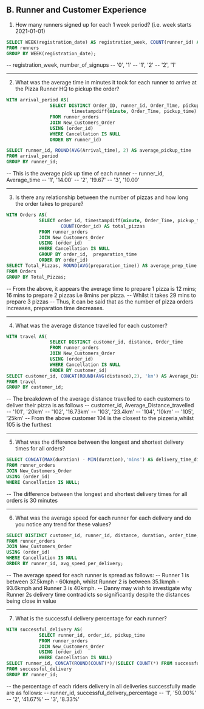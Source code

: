 ## B. Runner and Customer Experience

1. How many runners signed up for each 1 week period? (i.e. week starts 2021-01-01)

```sql
SELECT WEEK(registration_date) AS registration_week, COUNT(runner_id) AS number_of_signups
FROM runners
GROUP BY WEEK(registration_date);
```

-- registration_week, number_of_signups
-- 	'0',				'1'
-- 	'1',				'2'
-- 	'2',				'1'

---

2. What was the average time in minutes it took for each runner to arrive at the Pizza Runner HQ to pickup the order?
```sql
WITH arrival_period AS(
				SELECT DISTINCT Order_ID, runner_id, Order_Time, pickup_time, 
						timestampdiff(minute, Order_Time, pickup_time) AS arrival_time
				FROM runner_orders
				JOIN New_Customers_Order
				USING (order_id)
				WHERE Cancellation IS NULL
				ORDER BY runner_id)

SELECT runner_id, ROUND(AVG(Arrival_time), 2) AS average_pickup_time
FROM arrival_period 
GROUP BY runner_id;
```

-- This is the average pick up time of each runner
-- runner_id, Average_time
-- 	  '1',		'14.00'
-- 	  '2',		'19.67'
-- 	  '3',		'10.00'

---

3. Is there any relationship between the number of pizzas and how long the order takes to prepare?
```sql
WITH Orders AS(
			SELECT order_id, timestampdiff(minute, Order_Time, pickup_time) AS preparation_time, 
					COUNT(Order_id) AS total_pizzas
			FROM runner_orders
			JOIN New_Customers_Order
			USING (order_id)
			WHERE Cancellation IS NULL
			GROUP BY order_id,  preparation_time
			ORDER BY order_id)
SELECT Total_Pizzas, ROUND(AVG(preparation_time)) AS average_prep_time
FROM Orders
GROUP BY Total_Pizzas;
```

-- From the above, it appears the average time to prepare 1 pizza is 12 mins; 16 mins to prepare 2 pizzas i.e 8mins per pizza.
-- Whilst it takes 29 mins to prepare 3 pizzas
-- Thus, it can be said that as the number of pizza orders increases, preparation time decreases.

---

4. What was the average distance travelled for each customer?
```sql
WITH travel AS(
				SELECT DISTINCT customer_id, distance, Order_time
				FROM runner_orders
				JOIN New_Customers_Order
				USING (order_id)
				WHERE Cancellation IS NULL
				ORDER BY customer_id)
SELECT customer_id, CONCAT(ROUND(AVG(distance),2), 'km') AS Average_Distance_travelled
FROM travel
GROUP BY customer_id;
```

-- The breakdown of the average distance travelled to each customers to deliver their pizza is as follows
-- customer_id, Average_Distance_travelled
-- 	'101',				'20km'
-- 	'102',				'16.73km'
-- 	'103',				'23.4km'
-- 	'104',				'10km'
-- 	'105',				'25km'
-- From the above customer 104 is the closest to the pizzeria,whilst 105 is the furthest

---

5. What was the difference between the longest and shortest delivery times for all orders?
```sql
SELECT CONCAT(MAX(duration) - MIN(duration),'mins') AS delivery_time_difference
FROM runner_orders
JOIN New_Customers_Order
USING (order_id)
WHERE Cancellation IS NULL;
```

-- The difference between the longest and shortest delivery times for all orders is 30 minutes

---

6. What was the average speed for each runner for each delivery and do you notice any trend for these values?
```sql
SELECT DISTINCT customer_id, runner_id, distance, duration, order_time, ROUND(distance/duration*60, 2) AS avg_speed_per_delivery
FROM runner_orders
JOIN New_Customers_Order
USING (order_id)
WHERE Cancellation IS NULL
ORDER BY runner_id, avg_speed_per_delivery;
```
-- The average speed for each runner is spread as follows:
-- Runner 1 is between 37.5kmph - 60kmph, whilst Runner 2 is between 35.1kmph - 93.6kmph and Runner 3 is 40kmph.
-- Danny may wish to investigate why Runner 2s delivery time contradicts so significantly despite the distances being close in value

---

7. What is the successful delivery percentage for each runner?
```sql
WITH successful_delivery AS(
			SELECT runner_id, order_id, pickup_time
			FROM runner_orders
			JOIN New_Customers_Order
			USING (order_id)
			WHERE Cancellation IS NULL)
SELECT runner_id, CONCAT(ROUND(COUNT(*)/(SELECT COUNT(*) FROM successful_delivery)*100, 2), '%') AS  successful_delivery_percentage
FROM successful_delivery
GROUP BY runner_id;
```

-- the percentage of each riders delivery in all deliveries successfully made are as follows:
-- runner_id, successful_delivery_percentage 
-- 		'1',		'50.00%'
-- 		'2',		'41.67%'
-- 		'3',		'8.33%'
